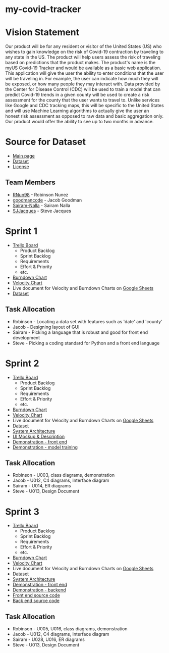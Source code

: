 # my-covid-tracker

# Vision Statement
Our product will be for any resident or visitor of the United States (US) who wishes to gain knowledge on the risk of Covid-19 contraction by traveling to any state in the US. The product will help users assess the risk of traveling based on predictions that the product makes. The product's name is the myUS Covid-19 Tracker and would be available as a basic web application. This application will give the user the ability to enter conditions that the user will be traveling in. For example, the user can indicate how much they will be exposed, or how many people they may interact with. Data provided by the Center for Disease Control (CDC) will be used to train a model that can predict Covid-19 trends in a given county will be used to create a risk assessment for the county that the user wants to travel to. Unlike services like Google and CDC tracking maps, this will be specific to the United States and will use Machine Learning algorithms to actually give the user an honest risk assessment as opposed to raw data and basic aggregation only. Our product would offer the ability to see up to two months in advance.

# Source for Dataset
- [Main page](https://covidtracking.com/)
- [Dataset](https://api.covidtracking.com/v1/us/daily.csv)
- [License](https://covidtracking.com/about-data/license)

## Team Members
- [RNun98](https://github.com/RNun98) - Robinson Nunez
- [goodmancode](https://github.com/goodmancode) - Jacob Goodman
- [Sairam-Nalla](https://github.com/Sairam-Nalla) - Sairam Nalla
- [SJJacques](https://github.com/SJJacques) - Steve Jacques

# Sprint 1
- [Trello Board](https://trello.com/b/3QTsLqqv/myflorida-covid-tracker)
    - Product Backlog
    - Sprint Backlog
    - Requirements
    - Effort & Priority
    - etc.
- [Burndown Chart](https://github.com/goodmancode/myflorida-covid-tracker/blob/main/artifacts/sprint_1/burndown_chart.png)
- [Velocity Chart](https://github.com/goodmancode/myflorida-covid-tracker/blob/main/artifacts/sprint_1/velocity_chart.png)
- Live document for Velocity and Burndown Charts on [Google Sheets](https://docs.google.com/spreadsheets/d/e/2PACX-1vQt66GjR-ZmbCdLRKrfZVDMOkI8WkiyewuhxiB8_Nrhcyi6Q8tfzCom80mU3BLDxfCw0S9t5fkJ6O6N/pubhtml)
- [Dataset](https://open-fdoh.hub.arcgis.com/datasets/florida-covid19-cases-by-county/data?geometry=-103.457%2C23.602%2C-63.247%2C36.843)

## Task Allocation
- Robinson - Locating a data set with features such as 'date' and 'county' 
- Jacob - Designing layout of GUI
- Sairam - Picking a language that is robust and good for front end development
- Steve - Picking a coding standard for Python and a front end language

# Sprint 2
- [Trello Board](https://trello.com/b/3QTsLqqv/myflorida-covid-tracker)
    - Product Backlog
    - Sprint Backlog
    - Requirements
    - Effort & Priority
    - etc.
- [Burndown Chart](https://github.com/goodmancode/myflorida-covid-tracker/tree/main/artifacts/sprint_2/burndown_chart.png)
- [Velocity Chart](https://github.com/goodmancode/myflorida-covid-tracker/blob/main/artifacts/sprint_2/velocity_chart.png)
- Live document for Velocity and Burndown Charts on [Google Sheets](https://docs.google.com/spreadsheets/d/e/2PACX-1vQt66GjR-ZmbCdLRKrfZVDMOkI8WkiyewuhxiB8_Nrhcyi6Q8tfzCom80mU3BLDxfCw0S9t5fkJ6O6N/pubhtml)
- [Dataset](https://github.com/goodmancode/myflorida-covid-tracker/tree/main/model)
- [System Architecture](https://github.com/goodmancode/myCovidTracker/blob/main/artifacts/sprint_2/architecture/architecture.md)
- [UI Mockup & Description](https://github.com/goodmancode/myflorida-covid-tracker/tree/main/artifacts/sprint_2/UI_mockup)
- [Demonstration - front end](https://youtu.be/MD-0LkAnhnc)
- [Demonstration - model training](https://youtu.be/t9yuflxO-SY)

## Task Allocation
- Robinson - U003, class diagrams, demonstration
- Jacob - U012, C4 diagrams, Interface diagram
- Sairam - U014, ER diagrams
- Steve - U013, Design Document

# Sprint 3
- [Trello Board](https://trello.com/b/3QTsLqqv/myflorida-covid-tracker)
    - Product Backlog
    - Sprint Backlog
    - Requirements
    - Effort & Priority
    - etc.
- [Burndown Chart](https://github.com/goodmancode/myflorida-covid-tracker/tree/main/artifacts/sprint_2/burndown_chart.png)
- [Velocity Chart](https://github.com/goodmancode/myflorida-covid-tracker/blob/main/artifacts/sprint_2/velocity_chart.png)
- Live document for Velocity and Burndown Charts on [Google Sheets](https://docs.google.com/spreadsheets/d/e/2PACX-1vQt66GjR-ZmbCdLRKrfZVDMOkI8WkiyewuhxiB8_Nrhcyi6Q8tfzCom80mU3BLDxfCw0S9t5fkJ6O6N/pubhtml)
- [Dataset](https://github.com/goodmancode/myflorida-covid-tracker/tree/main/model)
- [System Architecture](https://github.com/goodmancode/myCovidTracker/blob/main/architecture/architecture.md)
- [Demonstration - front end](https://youtu.be/KkucdMd58VA)
- [Demonstration - backend](https://www.youtube.com/watch?v=52WAREV4mT0&ab_channel=RobinsonNunez)
- [Front end source code](https://github.com/goodmancode/myCovidTracker/tree/main/site)
- [Back end source code](https://github.com/goodmancode/myCovidTracker/tree/main/model/backend)

## Task Allocation
- Robinson - U005, U016, class diagrams, demonstration
- Jacob - U012, C4 diagrams, Interface diagram
- Sairam - U028, U016, ER diagrams
- Steve - U013, Design Document

